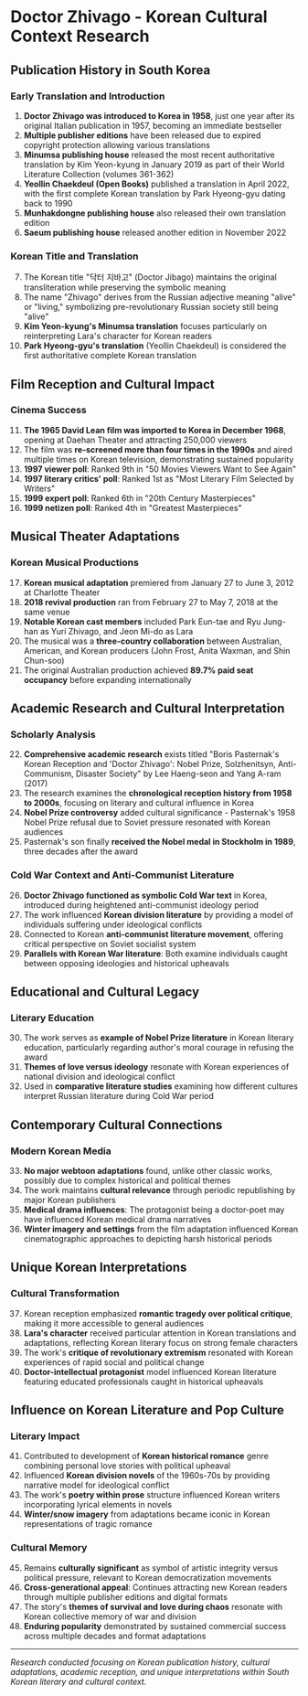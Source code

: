 # Doctor Zhivago - Korean Cultural Context Research

## Publication History in South Korea

### Early Translation and Introduction
1. **Doctor Zhivago was introduced to Korea in 1958**, just one year after its original Italian publication in 1957, becoming an immediate bestseller
2. **Multiple publisher editions** have been released due to expired copyright protection allowing various translations
3. **Minumsa publishing house** released the most recent authoritative translation by Kim Yeon-kyung in January 2019 as part of their World Literature Collection (volumes 361-362)
4. **Yeollin Chaekdeul (Open Books)** published a translation in April 2022, with the first complete Korean translation by Park Hyeong-gyu dating back to 1990
5. **Munhakdongne publishing house** also released their own translation edition
6. **Saeum publishing house** released another edition in November 2022

### Korean Title and Translation
7. The Korean title "닥터 지바고" (Doctor Jibago) maintains the original transliteration while preserving the symbolic meaning
8. The name "Zhivago" derives from the Russian adjective meaning "alive" or "living," symbolizing pre-revolutionary Russian society still being "alive"
9. **Kim Yeon-kyung's Minumsa translation** focuses particularly on reinterpreting Lara's character for Korean readers
10. **Park Hyeong-gyu's translation** (Yeollin Chaekdeul) is considered the first authoritative complete Korean translation

## Film Reception and Cultural Impact

### Cinema Success
11. **The 1965 David Lean film was imported to Korea in December 1968**, opening at Daehan Theater and attracting 250,000 viewers
12. The film was **re-screened more than four times in the 1990s** and aired multiple times on Korean television, demonstrating sustained popularity
13. **1997 viewer poll**: Ranked 9th in "50 Movies Viewers Want to See Again"
14. **1997 literary critics' poll**: Ranked 1st as "Most Literary Film Selected by Writers"
15. **1999 expert poll**: Ranked 6th in "20th Century Masterpieces"
16. **1999 netizen poll**: Ranked 4th in "Greatest Masterpieces"

## Musical Theater Adaptations

### Korean Musical Productions
17. **Korean musical adaptation** premiered from January 27 to June 3, 2012 at Charlotte Theater
18. **2018 revival production** ran from February 27 to May 7, 2018 at the same venue
19. **Notable Korean cast members** included Park Eun-tae and Ryu Jung-han as Yuri Zhivago, and Jeon Mi-do as Lara
20. The musical was a **three-country collaboration** between Australian, American, and Korean producers (John Frost, Anita Waxman, and Shin Chun-soo)
21. The original Australian production achieved **89.7% paid seat occupancy** before expanding internationally

## Academic Research and Cultural Interpretation

### Scholarly Analysis
22. **Comprehensive academic research** exists titled "Boris Pasternak's Korean Reception and 'Doctor Zhivago': Nobel Prize, Solzhenitsyn, Anti-Communism, Disaster Society" by Lee Haeng-seon and Yang A-ram (2017)
23. The research examines the **chronological reception history from 1958 to 2000s**, focusing on literary and cultural influence in Korea
24. **Nobel Prize controversy** added cultural significance - Pasternak's 1958 Nobel Prize refusal due to Soviet pressure resonated with Korean audiences
25. Pasternak's son finally **received the Nobel medal in Stockholm in 1989**, three decades after the award

### Cold War Context and Anti-Communist Literature
26. **Doctor Zhivago functioned as symbolic Cold War text** in Korea, introduced during heightened anti-communist ideology period
27. The work influenced **Korean division literature** by providing a model of individuals suffering under ideological conflicts
28. Connected to Korean **anti-communist literature movement**, offering critical perspective on Soviet socialist system
29. **Parallels with Korean War literature**: Both examine individuals caught between opposing ideologies and historical upheavals

## Educational and Cultural Legacy

### Literary Education
30. The work serves as **example of Nobel Prize literature** in Korean literary education, particularly regarding author's moral courage in refusing the award
31. **Themes of love versus ideology** resonate with Korean experiences of national division and ideological conflict
32. Used in **comparative literature studies** examining how different cultures interpret Russian literature during Cold War period

## Contemporary Cultural Connections

### Modern Korean Media
33. **No major webtoon adaptations** found, unlike other classic works, possibly due to complex historical and political themes
34. The work maintains **cultural relevance** through periodic republishing by major Korean publishers
35. **Medical drama influences**: The protagonist being a doctor-poet may have influenced Korean medical drama narratives
36. **Winter imagery and settings** from the film adaptation influenced Korean cinematographic approaches to depicting harsh historical periods

## Unique Korean Interpretations

### Cultural Transformation
37. Korean reception emphasized **romantic tragedy over political critique**, making it more accessible to general audiences
38. **Lara's character** received particular attention in Korean translations and adaptations, reflecting Korean literary focus on strong female characters
39. The work's **critique of revolutionary extremism** resonated with Korean experiences of rapid social and political change
40. **Doctor-intellectual protagonist** model influenced Korean literature featuring educated professionals caught in historical upheavals

## Influence on Korean Literature and Pop Culture

### Literary Impact
41. Contributed to development of **Korean historical romance** genre combining personal love stories with political upheaval
42. Influenced **Korean division novels** of the 1960s-70s by providing narrative model for ideological conflict
43. The work's **poetry within prose** structure influenced Korean writers incorporating lyrical elements in novels
44. **Winter/snow imagery** from adaptations became iconic in Korean representations of tragic romance

### Cultural Memory
45. Remains **culturally significant** as symbol of artistic integrity versus political pressure, relevant to Korean democratization movements
46. **Cross-generational appeal**: Continues attracting new Korean readers through multiple publisher editions and digital formats
47. The story's **themes of survival and love during chaos** resonate with Korean collective memory of war and division
48. **Enduring popularity** demonstrated by sustained commercial success across multiple decades and format adaptations

---
*Research conducted focusing on Korean publication history, cultural adaptations, academic reception, and unique interpretations within South Korean literary and cultural context.*